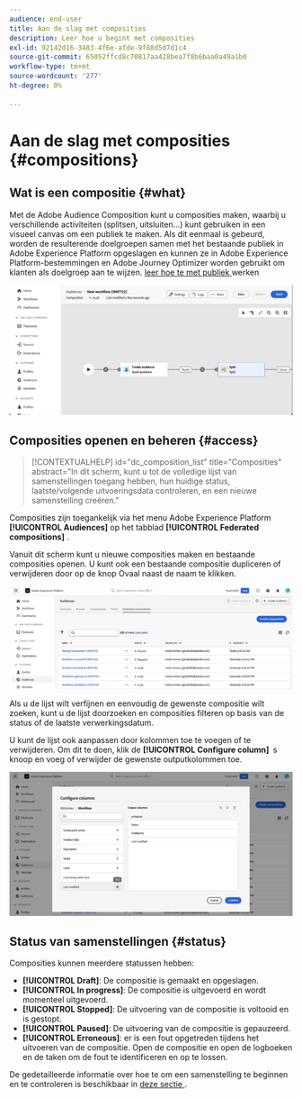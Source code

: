 ```yaml
---
audience: end-user
title: Aan de slag met composities
description: Leer hoe u begint met composities
exl-id: 92142d16-3483-4f6e-afde-9f88d5d7d1c4
source-git-commit: 65052ffcd8c70817aa428bea7f8b6baa0a49a1b0
workflow-type: tm+mt
source-wordcount: '277'
ht-degree: 0%

---
```


# Aan de slag met composities {#compositions}

## Wat is een compositie {#what}

Met de Adobe Audience Composition kunt u composities maken, waarbij u verschillende activiteiten (splitsen, uitsluiten...) kunt gebruiken in een visueel canvas om een publiek te maken. Als dit eenmaal is gebeurd, worden de resulterende doelgroepen samen met het bestaande publiek in Adobe Experience Platform opgeslagen en kunnen ze in Adobe Experience Platform-bestemmingen en Adobe Journey Optimizer worden gebruikt om klanten als doelgroep aan te wijzen. [ leer hoe te met publiek ](../start/audiences.md) werken

![](assets/composition-example.png)

## Composities openen en beheren {#access}

>[!CONTEXTUALHELP]
>id="dc_composition_list"
>title="Composities"
>abstract="In dit scherm, kunt u tot de volledige lijst van samenstellingen toegang hebben, hun huidige status, laatste/volgende uitvoeringsdata controleren, en een nieuwe samenstelling creëren."

Composities zijn toegankelijk via het menu Adobe Experience Platform **[!UICONTROL Audiences]** op het tabblad **[!UICONTROL Federated compositions]** .

Vanuit dit scherm kunt u nieuwe composities maken en bestaande composities openen. U kunt ook een bestaande compositie dupliceren of verwijderen door op de knop Ovaal naast de naam te klikken.

![](assets/compositions-list.png)

Als u de lijst wilt verfijnen en eenvoudig de gewenste compositie wilt zoeken, kunt u de lijst doorzoeken en composities filteren op basis van de status of de laatste verwerkingsdatum.

U kunt de lijst ook aanpassen door kolommen toe te voegen of te verwijderen. Om dit te doen, klik de **[!UICONTROL Configure column] &#x200B;** s knoop en voeg of verwijder de gewenste outputkolommen toe.

![](assets/compositions-columns.png)

## Status van samenstellingen {#status}

Composities kunnen meerdere statussen hebben:

* **[!UICONTROL Draft]**: De compositie is gemaakt en opgeslagen.
* **[!UICONTROL In progress]**: De compositie is uitgevoerd en wordt momenteel uitgevoerd.
* **[!UICONTROL Stopped]**: De uitvoering van de compositie is voltooid en is gestopt.
* **[!UICONTROL Paused]**: De uitvoering van de compositie is gepauzeerd.
* **[!UICONTROL Erroneous]**: er is een fout opgetreden tijdens het uitvoeren van de compositie. Open de compositie en open de logboeken en de taken om de fout te identificeren en op te lossen.

De gedetailleerde informatie over hoe te om een samenstelling te beginnen en te controleren is beschikbaar in [ deze sectie ](../compositions/start-monitor-composition.md).
